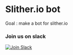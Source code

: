 # Slither.io bot
Goal : make a bot for slither.io

### Join us on slack
[![Join Slack](https://slitherio-bot.herokuapp.com/badge.svg)](https://slitherio-bot.herokuapp.com/)

